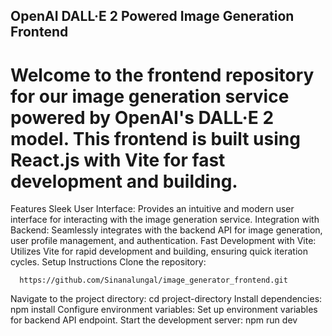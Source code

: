 ## OpenAI DALL·E 2 Powered Image Generation Frontend
# Welcome to the frontend repository for our image generation service powered by OpenAI's DALL·E 2 model. This frontend is built using React.js with Vite for fast development and building.

Features
Sleek User Interface: Provides an intuitive and modern user interface for interacting with the image generation service.
Integration with Backend: Seamlessly integrates with the backend API for image generation, user profile management, and authentication.
Fast Development with Vite: Utilizes Vite for rapid development and building, ensuring quick iteration cycles.
Setup Instructions
Clone the repository: 
```
  https://github.com/Sinanalungal/image_generator_frontend.git
```
Navigate to the project directory: cd project-directory
Install dependencies: npm install
Configure environment variables: Set up environment variables for backend API endpoint.
Start the development server:
npm run dev
